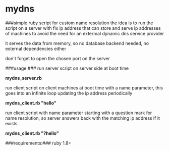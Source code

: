 # mydns

###simple ruby script for custom name resolution
the idea is to run the script on a server with fix ip address that can store and serve ip addresses of machines to avoid the need for an extermal dynamic dns service provider

it serves the data from memory, so no database backend needed, no external dependencies either

don't forget to open the chosen port on the server

###usage:###
run server script on server side at boot time

**mydns_server.rb**

run client script on client machines at boot time with a name parameter, this goes into an infinite loop updating the ip address periodically

**mydns_client.rb "hello"**

run client script with name parameter starting with a question mark for name resolution, so server answers back with the matching ip address if it exists

**mydns_client.rb "?hello"**

###requirements:###
ruby 1.8+
